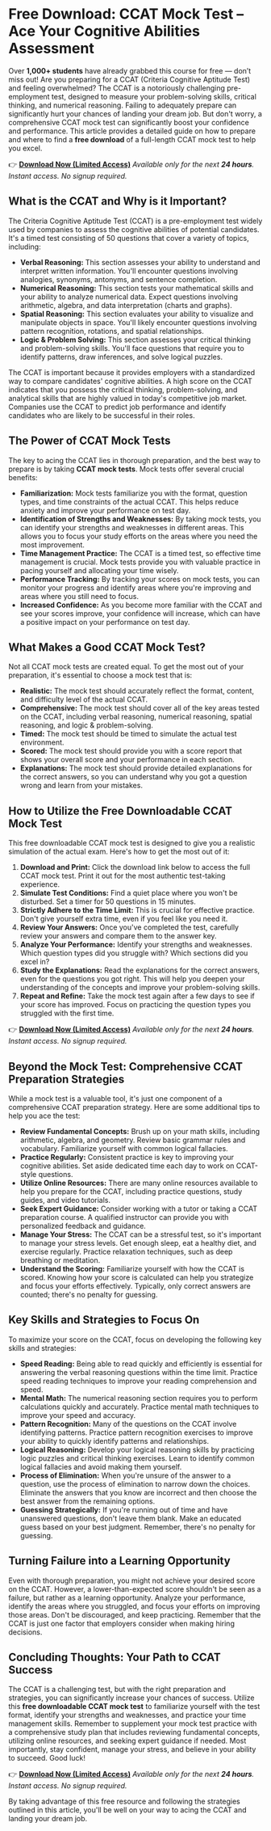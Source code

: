# Free Download: CCAT Mock Test – Ace Your Cognitive Abilities Assessment

Over **1,000+ students** have already grabbed this course for free — don’t miss out!
Are you preparing for a CCAT (Criteria Cognitive Aptitude Test) and feeling overwhelmed? The CCAT is a notoriously challenging pre-employment test, designed to measure your problem-solving skills, critical thinking, and numerical reasoning. Failing to adequately prepare can significantly hurt your chances of landing your dream job. But don't worry, a comprehensive CCAT mock test can significantly boost your confidence and performance. This article provides a detailed guide on how to prepare and where to find a **free download** of a full-length CCAT mock test to help you excel.

👉 [**Download Now (Limited Access)**](https://udemywork.com/ccat-mock-test)
_Available only for the next **24 hours**. Instant access. No signup required._

## What is the CCAT and Why is it Important?

The Criteria Cognitive Aptitude Test (CCAT) is a pre-employment test widely used by companies to assess the cognitive abilities of potential candidates. It's a timed test consisting of 50 questions that cover a variety of topics, including:

*   **Verbal Reasoning:** This section assesses your ability to understand and interpret written information. You'll encounter questions involving analogies, synonyms, antonyms, and sentence completion.
*   **Numerical Reasoning:** This section tests your mathematical skills and your ability to analyze numerical data. Expect questions involving arithmetic, algebra, and data interpretation (charts and graphs).
*   **Spatial Reasoning:** This section evaluates your ability to visualize and manipulate objects in space. You'll likely encounter questions involving pattern recognition, rotations, and spatial relationships.
*   **Logic & Problem Solving:** This section assesses your critical thinking and problem-solving skills. You'll face questions that require you to identify patterns, draw inferences, and solve logical puzzles.

The CCAT is important because it provides employers with a standardized way to compare candidates' cognitive abilities. A high score on the CCAT indicates that you possess the critical thinking, problem-solving, and analytical skills that are highly valued in today's competitive job market. Companies use the CCAT to predict job performance and identify candidates who are likely to be successful in their roles.

## The Power of CCAT Mock Tests

The key to acing the CCAT lies in thorough preparation, and the best way to prepare is by taking **CCAT mock tests**. Mock tests offer several crucial benefits:

*   **Familiarization:** Mock tests familiarize you with the format, question types, and time constraints of the actual CCAT. This helps reduce anxiety and improve your performance on test day.
*   **Identification of Strengths and Weaknesses:** By taking mock tests, you can identify your strengths and weaknesses in different areas. This allows you to focus your study efforts on the areas where you need the most improvement.
*   **Time Management Practice:** The CCAT is a timed test, so effective time management is crucial. Mock tests provide you with valuable practice in pacing yourself and allocating your time wisely.
*   **Performance Tracking:** By tracking your scores on mock tests, you can monitor your progress and identify areas where you're improving and areas where you still need to focus.
*   **Increased Confidence:** As you become more familiar with the CCAT and see your scores improve, your confidence will increase, which can have a positive impact on your performance on test day.

## What Makes a Good CCAT Mock Test?

Not all CCAT mock tests are created equal. To get the most out of your preparation, it's essential to choose a mock test that is:

*   **Realistic:** The mock test should accurately reflect the format, content, and difficulty level of the actual CCAT.
*   **Comprehensive:** The mock test should cover all of the key areas tested on the CCAT, including verbal reasoning, numerical reasoning, spatial reasoning, and logic & problem-solving.
*   **Timed:** The mock test should be timed to simulate the actual test environment.
*   **Scored:** The mock test should provide you with a score report that shows your overall score and your performance in each section.
*   **Explanations:** The mock test should provide detailed explanations for the correct answers, so you can understand why you got a question wrong and learn from your mistakes.

## How to Utilize the Free Downloadable CCAT Mock Test

This free downloadable CCAT mock test is designed to give you a realistic simulation of the actual exam. Here's how to get the most out of it:

1.  **Download and Print:** Click the download link below to access the full CCAT mock test. Print it out for the most authentic test-taking experience.
2.  **Simulate Test Conditions:** Find a quiet place where you won't be disturbed. Set a timer for 50 questions in 15 minutes.
3.  **Strictly Adhere to the Time Limit:** This is crucial for effective practice. Don't give yourself extra time, even if you feel like you need it.
4.  **Review Your Answers:** Once you've completed the test, carefully review your answers and compare them to the answer key.
5.  **Analyze Your Performance:** Identify your strengths and weaknesses. Which question types did you struggle with? Which sections did you excel in?
6.  **Study the Explanations:** Read the explanations for the correct answers, even for the questions you got right. This will help you deepen your understanding of the concepts and improve your problem-solving skills.
7.  **Repeat and Refine:** Take the mock test again after a few days to see if your score has improved. Focus on practicing the question types you struggled with the first time.

👉 [**Download Now (Limited Access)**](https://udemywork.com/ccat-mock-test)
_Available only for the next **24 hours**. Instant access. No signup required._

## Beyond the Mock Test: Comprehensive CCAT Preparation Strategies

While a mock test is a valuable tool, it's just one component of a comprehensive CCAT preparation strategy. Here are some additional tips to help you ace the test:

*   **Review Fundamental Concepts:** Brush up on your math skills, including arithmetic, algebra, and geometry. Review basic grammar rules and vocabulary. Familiarize yourself with common logical fallacies.
*   **Practice Regularly:** Consistent practice is key to improving your cognitive abilities. Set aside dedicated time each day to work on CCAT-style questions.
*   **Utilize Online Resources:** There are many online resources available to help you prepare for the CCAT, including practice questions, study guides, and video tutorials.
*   **Seek Expert Guidance:** Consider working with a tutor or taking a CCAT preparation course. A qualified instructor can provide you with personalized feedback and guidance.
*   **Manage Your Stress:** The CCAT can be a stressful test, so it's important to manage your stress levels. Get enough sleep, eat a healthy diet, and exercise regularly. Practice relaxation techniques, such as deep breathing or meditation.
*   **Understand the Scoring:** Familiarize yourself with how the CCAT is scored. Knowing how your score is calculated can help you strategize and focus your efforts effectively. Typically, only correct answers are counted; there's no penalty for guessing.

## Key Skills and Strategies to Focus On

To maximize your score on the CCAT, focus on developing the following key skills and strategies:

*   **Speed Reading:** Being able to read quickly and efficiently is essential for answering the verbal reasoning questions within the time limit. Practice speed reading techniques to improve your reading comprehension and speed.
*   **Mental Math:** The numerical reasoning section requires you to perform calculations quickly and accurately. Practice mental math techniques to improve your speed and accuracy.
*   **Pattern Recognition:** Many of the questions on the CCAT involve identifying patterns. Practice pattern recognition exercises to improve your ability to quickly identify patterns and relationships.
*   **Logical Reasoning:** Develop your logical reasoning skills by practicing logic puzzles and critical thinking exercises. Learn to identify common logical fallacies and avoid making them yourself.
*   **Process of Elimination:** When you're unsure of the answer to a question, use the process of elimination to narrow down the choices. Eliminate the answers that you know are incorrect and then choose the best answer from the remaining options.
*   **Guessing Strategically:** If you're running out of time and have unanswered questions, don't leave them blank. Make an educated guess based on your best judgment. Remember, there's no penalty for guessing.

## Turning Failure into a Learning Opportunity

Even with thorough preparation, you might not achieve your desired score on the CCAT. However, a lower-than-expected score shouldn't be seen as a failure, but rather as a learning opportunity. Analyze your performance, identify the areas where you struggled, and focus your efforts on improving those areas. Don't be discouraged, and keep practicing. Remember that the CCAT is just one factor that employers consider when making hiring decisions.

## Concluding Thoughts: Your Path to CCAT Success

The CCAT is a challenging test, but with the right preparation and strategies, you can significantly increase your chances of success. Utilize this **free downloadable CCAT mock test** to familiarize yourself with the test format, identify your strengths and weaknesses, and practice your time management skills. Remember to supplement your mock test practice with a comprehensive study plan that includes reviewing fundamental concepts, utilizing online resources, and seeking expert guidance if needed. Most importantly, stay confident, manage your stress, and believe in your ability to succeed. Good luck!

👉 [**Download Now (Limited Access)**](https://udemywork.com/ccat-mock-test)
_Available only for the next **24 hours**. Instant access. No signup required._

By taking advantage of this free resource and following the strategies outlined in this article, you'll be well on your way to acing the CCAT and landing your dream job.
